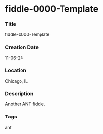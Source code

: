 fiddle-0000-Template
======

### Title

fiddle-0000-Template


### Creation Date

11-06-24


### Location

Chicago, IL


### Description

Another ANT fiddle.


### Tags

ant
